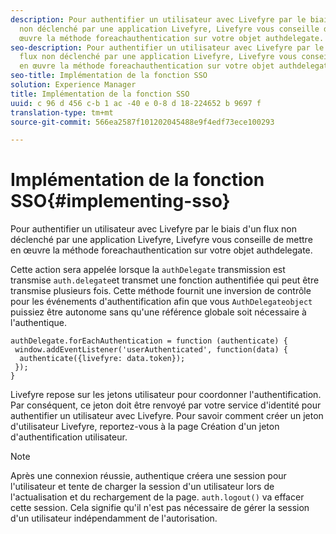 ```yaml
---
description: Pour authentifier un utilisateur avec Livefyre par le biais d'un flux
  non déclenché par une application Livefyre, Livefyre vous conseille de mettre en
  œuvre la méthode foreachauthentication sur votre objet authdelegate.
seo-description: Pour authentifier un utilisateur avec Livefyre par le biais d'un
  flux non déclenché par une application Livefyre, Livefyre vous conseille de mettre
  en œuvre la méthode foreachauthentication sur votre objet authdelegate.
seo-title: Implémentation de la fonction SSO
solution: Experience Manager
title: Implémentation de la fonction SSO
uuid: c 96 d 456 c-b 1 ac -40 e 0-8 d 18-224652 b 9697 f
translation-type: tm+mt
source-git-commit: 566ea2587f101202045488e9f4edf73ece100293

---
```



# Implémentation de la fonction SSO{#implementing-sso}

Pour authentifier un utilisateur avec Livefyre par le biais d'un flux non déclenché par une application Livefyre, Livefyre vous conseille de mettre en œuvre la méthode foreachauthentication sur votre objet authdelegate.

Cette action sera appelée lorsque la `authDelegate` transmission est transmise `auth.delegate`et transmet une fonction authentifiée qui peut être transmise plusieurs fois. Cette méthode fournit une inversion de contrôle pour les événements d'authentification afin que vous `AuthDelegateobject` puissiez être autonome sans qu'une référence globale soit nécessaire à l'authentique.

```
authDelegate.forEachAuthentication = function (authenticate) { 
 window.addEventListener('userAuthenticated', function(data) { 
  authenticate({livefyre: data.token}); 
 }); 
}
```

Livefyre repose sur les jetons utilisateur pour coordonner l'authentification. Par conséquent, ce jeton doit être renvoyé par votre service d'identité pour authentifier un utilisateur avec Livefyre. Pour savoir comment créer un jeton d'utilisateur Livefyre, reportez-vous à la page Création d'un jeton d'authentification utilisateur.

>[!NOTE]
>
>Après une connexion réussie, authentique créera une session pour l'utilisateur et tente de charger la session d'un utilisateur lors de l'actualisation et du rechargement de la page. `auth.logout()` va effacer cette session. Cela signifie qu'il n'est pas nécessaire de gérer la session d'un utilisateur indépendamment de l'autorisation.

